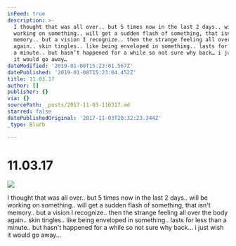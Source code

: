 ```yaml
---
inFeed: true
description: >-
  I thought that was all over.. but 5 times now in the last 2 days.. will be
  working on something.. will get a sudden flash of something, that isn’t
  memory.. but a vision I recognize.. then the strange feeling all over the body
  again.. skin tingles.. like being enveloped in something.. lasts for less than
  a minute.. but hasn’t happened for a while so not sure why back… i just wish
  it would go away… 
dateModified: '2019-01-08T15:23:01.567Z'
datePublished: '2019-01-08T15:23:04.452Z'
title: 11.03.17
author: []
publisher: {}
via: {}
sourcePath: _posts/2017-11-03-110317.md
starred: false
datePublishedOriginal: '2017-11-03T20:32:23.344Z'
_type: Blurb

---
```

# 11.03.17
![](https://the-grid-user-content.s3-us-west-2.amazonaws.com/7908a5c3-ffdd-4610-a413-b00a0f1b9810.jpg)

I thought that was all over.. but 5 times now in the last 2 days.. will be working on something.. will get a sudden flash of something, that isn't memory.. but a vision I recognize.. then the strange feeling all over the body again.. skin tingles.. like being enveloped in something.. lasts for less than a minute.. but hasn't happened for a while so not sure why back... i just wish it would go away...